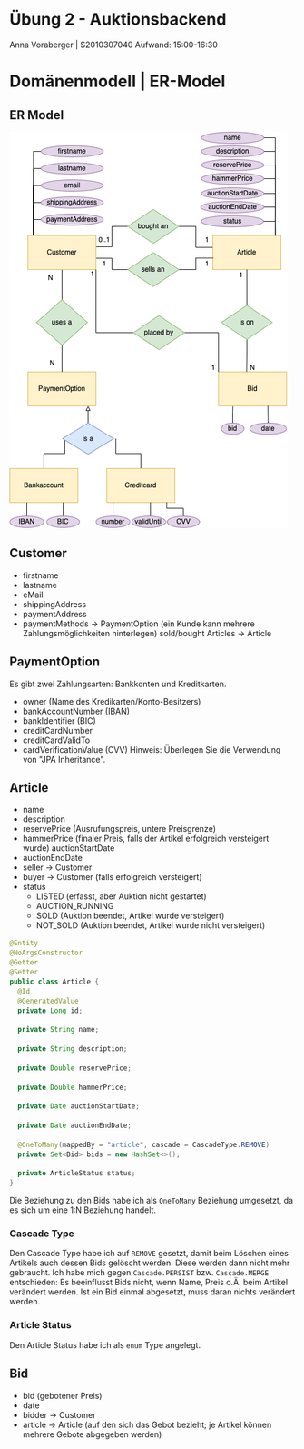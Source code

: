 # Übung 2 - Auktionsbackend
Anna Voraberger | S2010307040
Aufwand: 15:00-16:30

# Domänenmodell | ER-Model
## ER Model

<img src="ER-Model.drawio.png"/>

## Customer
- firstname
- lastname
- eMail
- shippingAddress
- paymentAddress
- paymentMethods → PaymentOption (ein Kunde kann mehrere Zahlungsmöglichkeiten hinterlegen) sold/bought Articles → Article

## PaymentOption
Es gibt zwei Zahlungsarten: Bankkonten und Kreditkarten.
- owner (Name des Kredikarten/Konto-Besitzers)
- bankAccountNumber (IBAN)
- bankIdentifier (BIC)
- creditCardNumber
- creditCardValidTo
- cardVerificationValue (CVV)
Hinweis: Überlegen Sie die Verwendung von "JPA Inheritance".

## Article
- name
- description
- reservePrice (Ausrufungspreis, untere Preisgrenze)
- hammerPrice (finaler Preis, falls der Artikel erfolgreich versteigert wurde) auctionStartDate
- auctionEndDate
- seller → Customer
- buyer → Customer (falls erfolgreich versteigert)
- status
  - LISTED (erfasst, aber Auktion nicht gestartet)
  - AUCTION_RUNNING
  - SOLD (Auktion beendet, Artikel wurde versteigert)
  - NOT_SOLD (Auktion beendet, Artikel wurde nicht versteigert)

```java
@Entity
@NoArgsConstructor
@Getter
@Setter
public class Article {
  @Id
  @GeneratedValue
  private Long id;

  private String name;

  private String description;

  private Double reservePrice;

  private Double hammerPrice;

  private Date auctionStartDate;

  private Date auctionEndDate;

  @OneToMany(mappedBy = "article", cascade = CascadeType.REMOVE)
  private Set<Bid> bids = new HashSet<>();

  private ArticleStatus status;
}

```
Die Beziehung zu den Bids habe ich als ```OneToMany``` Beziehung umgesetzt, da es sich um eine 1:N Beziehung handelt.

### Cascade Type
Den Cascade Type habe ich auf ```REMOVE``` gesetzt, damit beim Löschen eines Artikels auch dessen Bids gelöscht werden. Diese werden dann nicht mehr gebraucht.
Ich habe mich gegen ```Cascade.PERSIST``` bzw. ```Cascade.MERGE``` entschieden: Es beeinflusst Bids nicht, wenn Name, Preis o.Ä. beim Artikel verändert werden. Ist ein Bid einmal abgesetzt, muss daran nichts verändert werden.

### Article Status
Den Article Status habe ich als ```enum``` Type angelegt.


## Bid
- bid (gebotener Preis)
- date
- bidder → Customer
- article → Article (auf den sich das Gebot bezieht; je Artikel können mehrere Gebote abgegeben werden)
 

